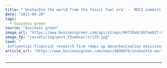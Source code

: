 ```yaml
---
title: "'Unshackle the world from the fossil fuel era' -  MSCI commits to net zero emissions before 2040"
date: "2021-04-20"
tags: 
  - business green
source: "business green"
image_url: "https://www.businessgreen.com/api/v1/wps/04728a8/bb7ae027-851e-4450-a6eb-1dc27397ee18/7/2020-Consistent-50-image-185x114.jpg"
image_fp: "/assets/img/post_thumbnails/135.jpg"
lead: "
 Influential financial research firm ramps up decarbonisation emissions ..."
article_url: "https://www.businessgreen.com/news/4030076/unshackle-world-fossil-fuel-era-msci-commits-net-zero-emissions-2040"
---
```


---
